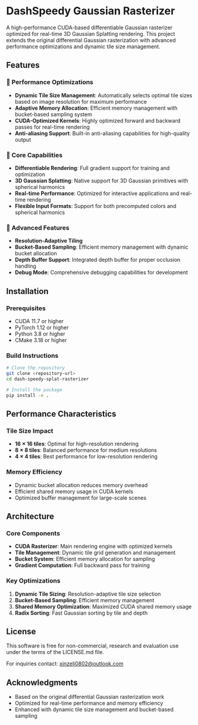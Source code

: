 # DashSpeedy Gaussian Rasterizer

A high-performance CUDA-based differentiable Gaussian rasterizer optimized for real-time 3D Gaussian Splatting rendering. This project extends the original differential Gaussian rasterization with advanced performance optimizations and dynamic tile size management.

## Features

### 🚀 Performance Optimizations
- **Dynamic Tile Size Management**: Automatically selects optimal tile sizes based on image resolution for maximum performance
- **Adaptive Memory Allocation**: Efficient memory management with bucket-based sampling system
- **CUDA-Optimized Kernels**: Highly optimized forward and backward passes for real-time rendering
- **Anti-aliasing Support**: Built-in anti-aliasing capabilities for high-quality output

### 🎯 Core Capabilities
- **Differentiable Rendering**: Full gradient support for training and optimization
- **3D Gaussian Splatting**: Native support for 3D Gaussian primitives with spherical harmonics
- **Real-time Performance**: Optimized for interactive applications and real-time rendering
- **Flexible Input Formats**: Support for both precomputed colors and spherical harmonics

### 🔧 Advanced Features
- **Resolution-Adaptive Tiling**
- **Bucket-Based Sampling**: Efficient memory management with dynamic bucket allocation
- **Depth Buffer Support**: Integrated depth buffer for proper occlusion handling
- **Debug Mode**: Comprehensive debugging capabilities for development

## Installation

### Prerequisites
- CUDA 11.7 or higher
- PyTorch 1.12 or higher
- Python 3.8 or higher
- CMake 3.18 or higher

### Build Instructions

```bash
# Clone the repository
git clone <repository-url>
cd dash-speedy-splat-rasterizer

# Install the package
pip install -e .
```

## Performance Characteristics

### Tile Size Impact
- **$16 \times 16$ tiles**: Optimal for high-resolution rendering
- **$8 \times 8$ tiles**: Balanced performance for medium resolutions
- **$4 \times 4$ tiles**: Best performance for low-resolution rendering

### Memory Efficiency
- Dynamic bucket allocation reduces memory overhead
- Efficient shared memory usage in CUDA kernels
- Optimized buffer management for large-scale scenes

## Architecture

### Core Components
- **CUDA Rasterizer**: Main rendering engine with optimized kernels
- **Tile Management**: Dynamic tile grid generation and management
- **Bucket System**: Efficient memory allocation for sampling
- **Gradient Computation**: Full backward pass for training

### Key Optimizations
1. **Dynamic Tile Sizing**: Resolution-adaptive tile size selection
2. **Bucket-Based Sampling**: Efficient memory management
3. **Shared Memory Optimization**: Maximized CUDA shared memory usage
4. **Radix Sorting**: Fast Gaussian sorting by tile and depth

## License

This software is free for non-commercial, research and evaluation use under the terms of the LICENSE.md file.

For inquiries contact: xinzeli0802@outlook.com

## Acknowledgments

- Based on the original differential Gaussian rasterization work
- Optimized for real-time performance and memory efficiency
- Enhanced with dynamic tile size management and bucket-based sampling
